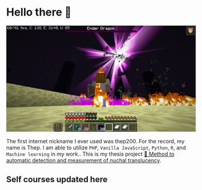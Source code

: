 # Hello there 👋

![pic1](/images/dragon-killer.png)

The first internet nickname I ever used was thep200. For the record, my name is Thep. I am able to utilize `PHP`, `Vanilla JavaScript`, `Python`, `R`, and `Machine learning` in my work.. This is my thesis project [🤖 Method to automatic detection and measurement of nuchal translucency](https://github.com/thep200/thesis-thepuet-2022).

## Self courses updated here
